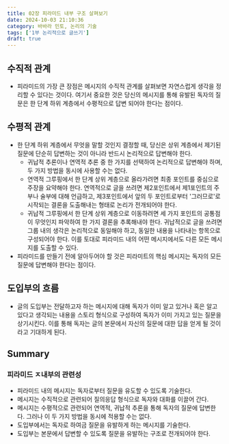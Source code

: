 ```yaml
---
title: 02장 피라미드 내부 구조 살펴보기
date: 2024-10-03 21:10:36
category: 바바라 민토, 논리의 기술
tags: ['1부 논리적으로 글쓰기']
draft: true
---
```


## 수직적 관계

- 피라미드의 가장 큰 장점은 메시지의 수직적 관계를 살펴보면 자연스럽게 생각을 정리할 수 있다는 것이다. 여기서 중요한 것은 당신의 메시지를 통해 유발된 독자의 질문은 한 단계 하위 계층에서 수평적으로 답변 되어야 한다는 점이다.

## 수평적 관계

- 한 단계 하위 계층에서 무엇을 말할 것인지 결정할 때, 당신은 상위 계층에서 제기된 질문에 단순히 답변하는 것이 아니라 반드시 논리적으로 답변해야 한다.
  - 귀납적 추론이나 연역적 추론 중 한 가지를 선택하여 논리적으로 답변해야 하며, 두 가지 방법을 동시에 사용할 수는 없다.
  - 연역적 그루핑에서 한 단계 상위 계층으로 올라가려면 최종 포인트를 중심으로 주장을 요약해야 한다. 연역적으로 글을 쓰려면 제2포인트에서 제1포인트의 주부나 술부에 대해 언급하고, 제3포인트에서 앞의 두 포인트로부터 '그러므로'로 시작되는 결론을 도출해내는 형태로 논리가 전개되어야 한다.
  - 귀납적 그루핑에서 한 단계 상위 계층으로 이동하려면 세 가지 포인트의 공통점이 무엇인지 파악하여 한 가지 결론을 추록해내야 한다. 귀납적으로 글을 쓰려면 그룹 내의 생각은 논리적으로 동일해야 하고, 동일한 내용을 나타내는 항목으로 구성되어야 한다. 이를 토대로 피라미드 내의 어떤 메시지에서도 다른 모든 메시지를 도출할 수 있다.
- 피라미드를 만들기 전에 알아두어야 할 것은 피라미트의 핵심 메시지는 독자의 모든 질문에 답변해야 한다는 점이다.

## 도입부의 흐름

- 글의 도입부는 전달하고자 하는 메시지에 대해 독자가 이미 알고 있거나 혹은 알고 있다고 생각되는 내용을 스토리 형식으로 구성하여 독자가 이미 가지고 있는 질문을 상기시킨다. 이를 통해 독자는 글의 본문에서 자신의 질문에 대한 답을 얻게 될 것이라고 기대하게 된다.

## Summary

### 피라미드 ㅈ내부의 관련성

- 피라미드 내의 메시지는 독자로부터 질문을 유도할 수 있도록 기술한다.
- 메시지는 수직적으로 관련되어 질의응답 형식으로 독자와 대화를 이끌어 간다.
- 메시지는 수평적으로 관련되어 연역적, 귀납적 추론을 통해 독자의 질문에 답변한다. 그러나 이 두 가지 방법을 동시에 적용할 수는 없다.
- 도입부에서는 독자로 하여금 질문을 유발하게 하는 메시지를 기술한다.
- 도입부는 본문에서 답변할 수 있도록 질문을 유발하는 구조로 전개되어야 한다.
